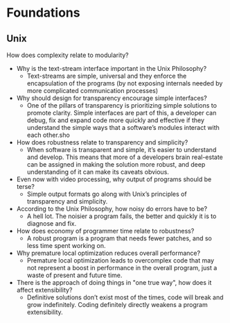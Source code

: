 # Foundations

## Unix

How does complexity relate to modularity? 

  * Why is the text-stream interface important in the Unix Philosophy?
    * Text-streams are simple, universal and they enforce the encapsulation of the programs (by not exposing internals needed by more complicated communication processes)
  * Why should design for transparency encourage simple interfaces? 
    * One of the pillars of transparency is prioritizing simple solutions to promote clarity. Simple interfaces are part of this, a developer can debug, fix and expand code more quickly and effective if they understand the simple ways that a software’s modules interact with each other.sho
  * How does robustness relate to transparency and simplicity? 
    * When software is transparent and simple, it’s easier to understand and develop. This means that more of a developers brain real-estate can be assigned in making the solution more robust, and deep understanding of it can make its caveats obvious.
  * Even now with video processing, why output of programs should be terse?
    * Simple output formats go along with Unix’s principles of transparency and simplicity.
  * According to the Unix Philosophy, how noisy do errors have to be?
    * A hell lot. The noisier a program fails, the better and quickly it is to diagnose and fix.
  * How does economy of programmer time relate to robustness?
    * A robust program is a program that needs fewer patches, and so less time spent working on.
  * Why premature local optimization reduces overall performance? 
    * Premature local optimization leads to overcomplex code that may not represent a boost in performance in the overall program, just a waste of present and future time.
  * There is the approach of doing things in "one true way", how does it affect extensibility? 
    * Definitive solutions don’t exist most of the times, code will break and grow indefinitely. Coding definitely directly weakens a program extensibility.
